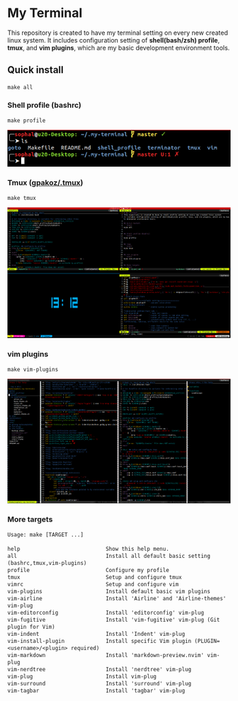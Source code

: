 # My Terminal
This repository is created to have my terminal setting on every new created linux system.
It includes configuration setting of **shell(bash/zsh) profile**, **tmux**, and **vim plugins**, which are my basic development environment tools.

## Quick install
```shell
make all
```

### Shell profile (bashrc)
```shell
make profile
```
![profile](./images/shell_profile.png)

### Tmux ([gpakoz/.tmux](https://github.com/gpakosz/.tmux))
```shell
make tmux
```
![tmux](./images/tmux.png)

### vim plugins
```shell
make vim-plugins
```
![vim](./images/vim-plugins.png)

### More targets
```shell
Usage: make [TARGET ...]

help                           Show this help menu.
all                            Install all default basic setting (bashrc,tmux,vim-plugins)
profile                        Configure my profile
tmux                           Setup and configure tmux
vimrc                          Setup and configure vim
vim-plugins                    Install default basic vim plugins
vim-airline                    Install 'Airline' and 'Airline-themes' vim-plug
vim-editorconfig               Install 'editorconfig' vim-plug
vim-fugitive                   Install 'vim-fugitive' vim-plug (Git plugin for Vim)
vim-indent                     Install 'Indent' vim-plug
vim-install-plugin             Install specific Vim plugin (PLUGIN=<username>/<plugin> required)
vim-markdown                   Install 'markdown-preview.nvim' vim-plug
vim-nerdtree                   Install 'nerdtree' vim-plug
vim-plug                       Install vim-plug
vim-surround                   Install 'surround' vim-plug
vim-tagbar                     Install 'tagbar' vim-plug
```

